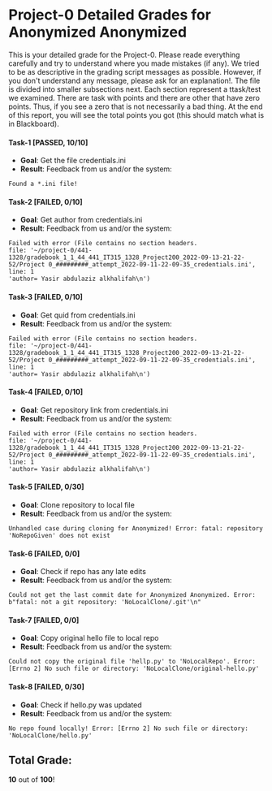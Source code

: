 # Project-0 Detailed Grades for Anonymized Anonymized

This is your detailed grade for the Project-0.
Please reade everything carefully and try to understand where you made mistakes (if any).
We tried to be as descriptive in the grading script messages as possible.
However, if you don't understand any message, please ask for an explanation!.
The file is divided into smaller subsections next.
Each section represent a ttask/test we examined.
There are task with points and there are other that have zero points.
Thus, if you see a zero that is not necessarily a bad thing.
At the end of this report, you will see the total points you got (this should match what is in Blackboard).


#### Task-1 [PASSED, 10/10]
- **Goal**: Get the file credentials.ini
- **Result**: Feedback from us and/or the system:

```
Found a *.ini file!
```

#### Task-2 [FAILED, 0/10]
- **Goal**: Get author from credentials.ini
- **Result**: Feedback from us and/or the system:

```
Failed with error (File contains no section headers.
file: '~/project-0/441-1328/gradebook_1_1_44_441_IT315_1328_Project200_2022-09-13-21-22-52/Project 0_#########_attempt_2022-09-11-22-09-35_credentials.ini', line: 1
'author= Yasir abdulaziz alkhalifah\n')

```

#### Task-3 [FAILED, 0/10]
- **Goal**: Get quid from credentials.ini
- **Result**: Feedback from us and/or the system:

```
Failed with error (File contains no section headers.
file: '~/project-0/441-1328/gradebook_1_1_44_441_IT315_1328_Project200_2022-09-13-21-22-52/Project 0_#########_attempt_2022-09-11-22-09-35_credentials.ini', line: 1
'author= Yasir abdulaziz alkhalifah\n')

```

#### Task-4 [FAILED, 0/10]
- **Goal**: Get repository link from credentials.ini
- **Result**: Feedback from us and/or the system:

```
Failed with error (File contains no section headers.
file: '~/project-0/441-1328/gradebook_1_1_44_441_IT315_1328_Project200_2022-09-13-21-22-52/Project 0_#########_attempt_2022-09-11-22-09-35_credentials.ini', line: 1
'author= Yasir abdulaziz alkhalifah\n')

```

#### Task-5 [FAILED, 0/30]
- **Goal**: Clone repository to local file
- **Result**: Feedback from us and/or the system:

```
Unhandled case during cloning for Anonymized! Error: fatal: repository 'NoRepoGiven' does not exist

```

#### Task-6 [FAILED, 0/0]
- **Goal**: Check if repo has any late edits
- **Result**: Feedback from us and/or the system:

```
Could not get the last commit date for Anonymized Anonymized. Error: b"fatal: not a git repository: 'NoLocalClone/.git'\n"
```

#### Task-7 [FAILED, 0/0]
- **Goal**: Copy original hello file to local repo
- **Result**: Feedback from us and/or the system:

```
Could not copy the original file 'hellp.py' to 'NoLocalRepo'. Error: [Errno 2] No such file or directory: 'NoLocalClone/original-hello.py'
```

#### Task-8 [FAILED, 0/30]
- **Goal**: Check if hello.py was updated
- **Result**: Feedback from us and/or the system:

```
No repo found locally! Error: [Errno 2] No such file or directory: 'NoLocalClone/hello.py'
```


## Total Grade:
**10** out of **100**!
